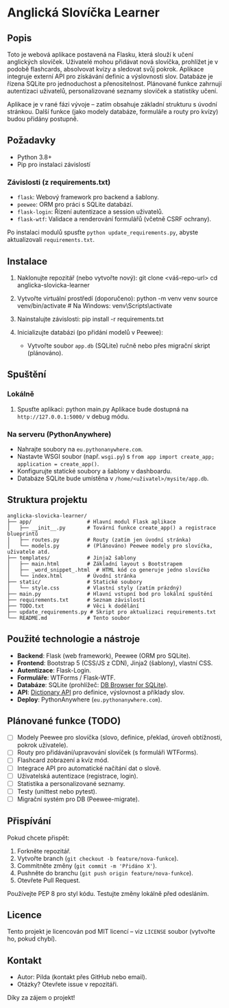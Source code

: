 # Anglická Slovíčka Learner

## Popis
Toto je webová aplikace postavená na Flasku, která slouží k učení anglických slovíček. Uživatelé mohou přidávat nová slovíčka, prohlížet je v podobě flashcards, absolvovat kvízy a sledovat svůj pokrok. Aplikace integruje externí API pro získávání definic a výslovnosti slov. Databáze je řízena SQLite pro jednoduchost a přenositelnost. Plánované funkce zahrnují autentizaci uživatelů, personalizované seznamy slovíček a statistiky učení.

Aplikace je v rané fázi vývoje – zatím obsahuje základní strukturu s úvodní stránkou. Další funkce (jako modely databáze, formuláře a routy pro kvízy) budou přidány postupně.

## Požadavky
- Python 3.8+
- Pip pro instalaci závislostí

### Závislosti (z requirements.txt)
- `flask`: Webový framework pro backend a šablony.
- `peewee`: ORM pro práci s SQLite databází.
- `flask-login`: Řízení autentizace a session uživatelů.
- `flask-wtf`: Validace a renderování formulářů (včetně CSRF ochrany).

Po instalaci modulů spusťte `python update_requirements.py`, abyste aktualizovali `requirements.txt`.

## Instalace
1. Naklonujte repozitář (nebo vytvořte nový):
   git clone <váš-repo-url>
   cd anglicka-slovicka-learner

2. Vytvořte virtuální prostředí (doporučeno):
   python -m venv venv
   source venv/bin/activate  # Na Windows: venv\Scripts\activate

3. Nainstalujte závislosti:
   pip install -r requirements.txt

4. Inicializujte databázi (po přidání modelů v Peewee):
   - Vytvořte soubor `app.db` (SQLite) ručně nebo přes migrační skript (plánováno).

## Spuštění
### Lokálně
1. Spusťte aplikaci:
   python main.py
   Aplikace bude dostupná na `http://127.0.0.1:5000/` v debug módu.

### Na serveru (PythonAnywhere)
- Nahrajte soubory na `eu.pythonanywhere.com`.
- Nastavte WSGI soubor (např. `wsgi.py`) s `from app import create_app; application = create_app()`.
- Konfigurujte statické soubory a šablony v dashboardu.
- Databáze SQLite bude umístěna v `/home/<uživatel>/mysite/app.db`.

## Struktura projektu
```tree
anglicka-slovicka-learner/
├── app/                  # Hlavní modul Flask aplikace
│   ├── __init__.py       # Tovární funkce create_app() a registrace blueprintů
│   ├── routes.py         # Routy (zatím jen úvodní stránka)
│   └── models.py         # (Plánováno) Peewee modely pro slovíčka, uživatele atd.
├── templates/            # Jinja2 šablony
│   ├── main.html         # Základní layout s Bootstrapem
│   ├── _word_snippet_.html  # HTML kód co generuje jedno slovíčko
│   └── index.html        # Úvodní stránka
├── static/               # Statické soubory
│   └── style.css         # Vlastní styly (zatím prázdný)
├── main.py               # Hlavní vstupní bod pro lokální spuštění
├── requirements.txt      # Seznam závislostí
├── TODO.txt              # Věci k dodělání
├── update_requirements.py # Skript pro aktualizaci requirements.txt
└── README.md             # Tento soubor
```

## Použité technologie a nástroje
- **Backend**: Flask (web framework), Peewee (ORM pro SQLite).
- **Frontend**: Bootstrap 5 (CSS/JS z CDN), Jinja2 (šablony), vlastní CSS.
- **Autentizace**: Flask-Login.
- **Formuláře**: WTForms / Flask-WTF.
- **Databáze**: SQLite (prohlížeč: [DB Browser for SQLite](https://sqlitebrowser.org/)).
- **API**: [Dictionary API](https://dictionaryapi.dev/) pro definice, výslovnost a příklady slov.
- **Deploy**: PythonAnywhere (`eu.pythonanywhere.com`).

## Plánované funkce (TODO)
- [ ] Modely Peewee pro slovíčka (slovo, definice, překlad, úroveň obtížnosti, pokrok uživatele).
- [ ] Routy pro přidávání/upravování slovíček (s formuláři WTForms).
- [ ] Flashcard zobrazení a kvíz mód.
- [ ] Integrace API pro automatické načítání dat o slově.
- [ ] Uživatelská autentizace (registrace, login).
- [ ] Statistika a personalizované seznamy.
- [ ] Testy (unittest nebo pytest).
- [ ] Migrační systém pro DB (Peewee-migrate).

## Přispívání
Pokud chcete přispět:
1. Forkněte repozitář.
2. Vytvořte branch (`git checkout -b feature/nova-funkce`).
3. Commitněte změny (`git commit -m 'Přidáno X'`).
4. Pushněte do branchu (`git push origin feature/nova-funkce`).
5. Otevřete Pull Request.

Používejte PEP 8 pro styl kódu. Testujte změny lokálně před odesláním.

## Licence
Tento projekt je licencován pod MIT licencí – viz `LICENSE` soubor (vytvořte ho, pokud chybí).

## Kontakt
- Autor: Pilda (kontakt přes GitHub nebo email).
- Otázky? Otevřete issue v repozitáři.

Díky za zájem o projekt!